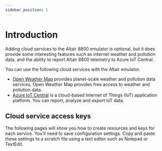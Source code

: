 ```yaml
---
sidebar_position: 1
---
```


# Introduction

Adding cloud services to the Altair 8800 emulator is optional, but it does provide some interesting features such as internet weather and pollution data, and the ability to report Altair 8800 telemetry to Azure IoT Central.

You can use the following cloud services with the Altair emulator.

- [Open Weather Map](https://openweathermap.org/) provides planet-scale weather and pollution data services. Open Weather Map provides free access to weather and pollution data.
- [Azure IoT Central](https://azure.microsoft.com/services/iot-central?azure-portal=true) is a cloud-based Internet of Things (IoT) application platform. You can report, analyze and export IoT data.

## Cloud service access keys

The following pages will show you how to create resources and keys for each service. You'll need to save configuration settings. Copy and paste these settings to a scratch file using a text editor such as Notepad or TextEdit.
